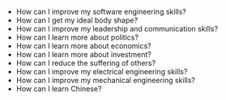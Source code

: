 - How can I improve my software engineering skills?
- How can I get my ideal body shape?
- How can I improve my leadership and communication skills?
- How can I learn more about politics?
- How can I learn more about economics?
- How can I learn more about investment?
- How can I reduce the suffering of others?
- How can I improve my electrical engineering skills?
- How can I improve my mechanical engineering skills?
- How can I learn Chinese?